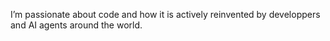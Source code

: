 I’m passionate about code and how it is actively reinvented by developpers and AI agents around the world.
